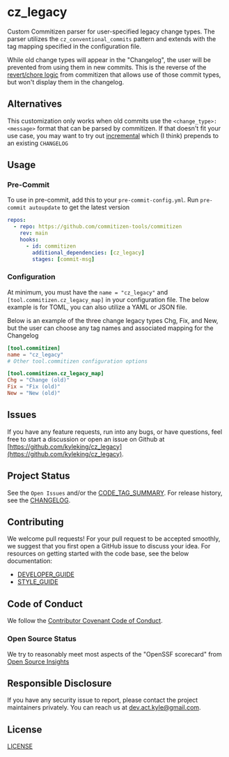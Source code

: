 # cz_legacy

Custom Commitizen parser for user-specified legacy change types. The parser utilizes the `cz_conventional_commits` pattern and extends with the tag mapping specified in the configuration file.

While old change types will appear in the "Changelog", the user will be prevented from using them in new commits. This is the reverse of the [revert/chore logic](https://github.com/commitizen-tools/commitizen#why-are-revert-and-chore-valid-types-in-the-check-pattern-of-cz-conventional_commits-but-not-types-we-can-select) from commitizen that allows use of those commit types, but won't display them in the changelog.

## Alternatives

This customization only works when old commits use the `<change_type>: <message>` format that can be parsed by commitizen. If that doesn't fit your use case, you may want to try out [incremental](https://commitizen-tools.github.io/commitizen/changelog/#incremental) which (I think) prepends to an existing `CHANGELOG`

## Usage

### Pre-Commit

To use in pre-commit, add this to your `pre-commit-config.yml`. Run `pre-commit autoupdate` to get the latest version

```yaml
repos:
  - repo: https://github.com/commitizen-tools/commitizen
    rev: main
    hooks:
      - id: commitizen
        additional_dependencies: [cz_legacy]
        stages: [commit-msg]
```

### Configuration

At minimum, you must have the `name = "cz_legacy"` and `[tool.commitizen.cz_legacy_map]` in your configuration file. The below example is for TOML, you can also utilize a YAML or JSON file.

Below is an example of the three change legacy types Chg, Fix, and New, but the user can choose any tag names and associated mapping for the Changelog

```toml
[tool.commitizen]
name = "cz_legacy"
# Other tool.commitizen configuration options

[tool.commitizen.cz_legacy_map]
Chg = "Change (old)"
Fix = "Fix (old)"
New = "New (old)"
```

## Issues

If you have any feature requests, run into any bugs, or have questions, feel free to start a discussion or open an issue on Github at [https://github.com/kyleking/cz_legacy](https://github.com/kyleking/cz_legacy).

## Project Status

See the `Open Issues` and/or the [CODE_TAG_SUMMARY]. For release history, see the [CHANGELOG].

## Contributing

We welcome pull requests! For your pull request to be accepted smoothly, we suggest that you first open a GitHub issue to discuss your idea. For resources on getting started with the code base, see the below documentation:

- [DEVELOPER_GUIDE]
- [STYLE_GUIDE]

## Code of Conduct

We follow the [Contributor Covenant Code of Conduct][contributor-covenant].

### Open Source Status

We try to reasonably meet most aspects of the "OpenSSF scorecard" from [Open Source Insights](https://deps.dev/pypi/cz_legacy)

## Responsible Disclosure

If you have any security issue to report, please contact the project maintainers privately. You can reach us at [dev.act.kyle@gmail.com](mailto:dev.act.kyle@gmail.com).

## License

[LICENSE]

[changelog]: https://cz_legacy.kyleking.me/docs/CHANGELOG
[code_tag_summary]: https://cz_legacy.kyleking.me/docs/CODE_TAG_SUMMARY
[contributor-covenant]: https://www.contributor-covenant.org
[developer_guide]: https://cz_legacy.kyleking.me/docs/DEVELOPER_GUIDE
[license]: https://github.com/kyleking/cz_legacy/blob/main/LICENSE
[scripts]: https://github.com/kyleking/cz_legacy/blob/main/scripts
[style_guide]: https://cz_legacy.kyleking.me/docs/STYLE_GUIDE
[tests]: https://github.com/kyleking/cz_legacy/blob/main/tests
